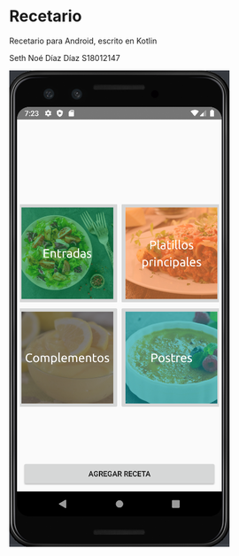 # Recetario
Recetario para Android, escrito en Kotlin

Seth Noé Díaz Díaz
S18012147

![img1](./imgs/img1.png)
